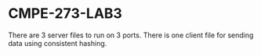 # CMPE-273-LAB3
There are 3 server files to run on 3 ports.
There is one client file for sending data using consistent hashing.
